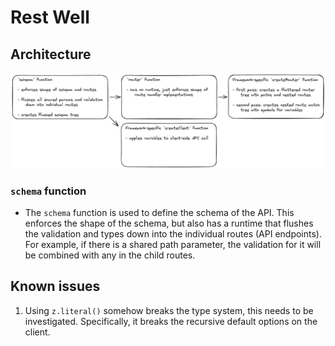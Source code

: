 # Rest Well

## Architecture

![diagram](./diagrams/parsing/.excalidraw.png)

### `schema` function

- The `schema` function is used to define the schema of the API. This enforces the shape of the schema, but also has a runtime that flushes the validation and types down into the individual routes (API endpoints). For example, if there is a shared path parameter, the validation for it will be combined with any in the child routes.

## Known issues

1. Using `z.literal()` somehow breaks the type system, this needs to be investigated. Specifically, it breaks the recursive default options on the client.
